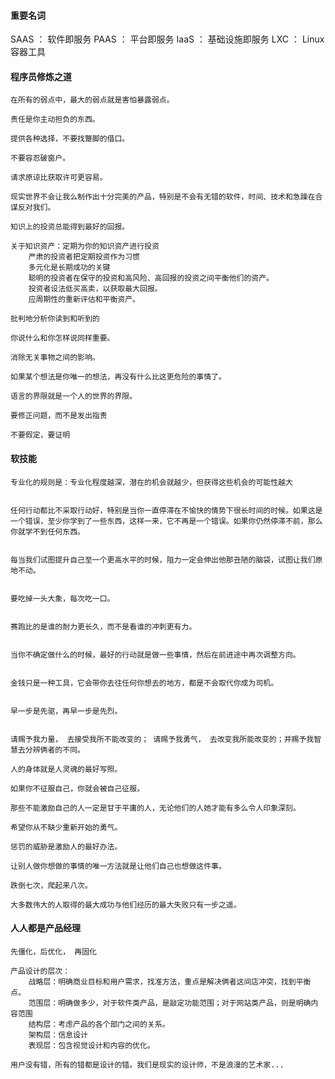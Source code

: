 
#### 重要名词

SAAS ： 软件即服务
PAAS ： 平台即服务
IaaS ： 基础设施即服务
LXC  ： Linux 容器工具




#### 程序员修炼之道

	在所有的弱点中，最大的弱点就是害怕暴露弱点。
	
	责任是你主动担负的东西。
	
	提供各种选择，不要找蹩脚的借口。
	
	不要容忍破窗户。
	
	请求原谅比获取许可更容易。
	
	现实世界不会让我么制作出十分完美的产品，特别是不会有无错的软件，时间、技术和急躁在合谋反对我们。
	
	知识上的投资总能得到最好的回报。
	
	关于知识资产：定期为你的知识资产进行投资
		严肃的投资者把定期投资作为习惯
		多元化是长期成功的关键
		聪明的投资者在保守的投资和高风险、高回报的投资之间平衡他们的资产。
		投资者设法低买高卖，以获取最大回报。
		应周期性的重新评估和平衡资产。
		
	批判地分析你读到和听到的
	
	你说什么和你怎样说同样重要。
	
	消除无关事物之间的影响。
	
	如果某个想法是你唯一的想法，再没有什么比这更危险的事情了。
	
	语言的界限就是一个人的世界的界限。
	
	要修正问题，而不是发出指责
	
	不要假定，要证明



#### 软技能

    专业化的规则是：专业化程度越深，潜在的机会就越少，但获得这些机会的可能性越大
   
   
    任何行动都比不采取行动好，特别是当你一直停滞在不愉快的情势下很长时间的时候。如果这是一个错误，至少你学到了一些东西，这样一来，它不再是一个错误。如果你仍然停滞不前，那么你就学不到任何东西。

    
    每当我们试图提升自己至一个更高水平的时候，阻力一定会伸出他那丑陋的脑袋，试图让我们原地不动。
   
    
    要吃掉一头大象，每次吃一口。
    
    
    赛跑比的是谁的耐力更长久，而不是看谁的冲刺更有力。
    
    
    当你不确定做什么的时候，最好的行动就是做一些事情，然后在前进途中再次调整方向。
   
    
    金钱只是一种工具，它会带你去往任何你想去的地方，都是不会取代你成为司机。
   
    
    早一步是先驱，再早一步是先烈。
	
	
	请赐予我力量， 去接受我所不能改变的； 请赐予我勇气， 去改变我所能改变的；并赐予我智慧去分辨俩者的不同。

	人的身体就是人灵魂的最好写照。
	
	如果你不征服自己，你就会被自己征服。
	
	那些不能激励自己的人一定是甘于平庸的人，无论他们的人她才能有多么令人印象深刻。
	
	希望你从不缺少重新开始的勇气。
	
	惩罚的威胁是激励人的最好办法。
	
	让别人做你想做的事情的唯一方法就是让他们自己也想做这件事。
	
	跌倒七次，爬起来八次。
	
	大多数伟大的人取得的最大成功与他们经历的最大失败只有一步之遥。

#### 人人都是产品经理

	先僵化，后优化， 再固化
	
	产品设计的层次：
		战略层：明确商业目标和用户需求，找准方法，重点是解决俩者这间店冲突，找到平衡点。
		范围层：明确做多少，对于软件类产品，是敲定功能范围；对于网站类产品，则是明确内容范围
		结构层：考虑产品的各个部门之间的关系。
		架构层：信息设计
		表现层：包含视觉设计和内容的优化。
		
	用户没有错，所有的错都是设计的错。我们是现实的设计师，不是浪漫的艺术家...
	
	


    
    
    